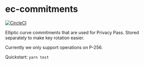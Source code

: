 # ec-commitments

[![CircleCI](https://circleci.com/gh/privacypass/ec-commitments.svg?style=svg)](https://circleci.com/gh/privacypass/ec-commitments)

Elliptic curve commitments that are used for Privacy Pass. Stored separately to make key rotation easier.

Currently we only support operations on P-256.

Quickstart: `yarn test`

